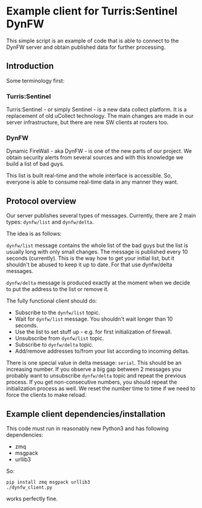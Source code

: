# Example client for Turris:Sentinel DynFW

This simple script is an example of code that is able to connect to the DynFW
server and obtain published data for further processing.

## Introduction

Some terminology first:

### Turris:Sentinel

Turris:Sentinel - or simply Sentinel - is a new data collect platform. It is a
replacement of old uCollect technology. The main changes are made in our server
infrastructure, but there are new SW clients at routers too.

### DynFW

Dynamic FireWall - aka DynFW - is one of the new parts of our project. We obtain
security alerts from several sources and with this knowledge we build a list of
bad guys.

This list is built real-time and the whole interface is accessible. So, everyone
is able to consume real-time data in any manner they want.

## Protocol overview

Our server publishes several types of messages. Currently, there are 2 main
types: `dynfw/list` and `dynfw/delta`.

The idea is as follows:

`dynfw/list` message contains the whole list of the bad guys but the list is
usually long with only small changes. The message is published every 10 seconds
(currently). This is the way how to get your initial list, but it shouldn't be
abused to keep it up to date. For that use dynfw/delta messages.

`dynfw/delta` message is produced exactly at the moment when we decide to put
the address to the list or remove it.

The fully functional client should do:

- Subscribe to the `dynfw/list` topic.
- Wait for `dynfw/list` message. You shouldn't wait longer than 10 seconds.
- Use the list to set stuff up - e.g. for first initialization of firewall.
- Unsubscribe from `dynfw/list` topic.
- Subscribe to `dynfw/delta` topic.
- Add/remove addresses to/from your list according to incoming deltas.

There is one special value in delta message: `serial`. This should be an
increasing number. If you observe a big gap between 2 messages you probably want
to unsubscribe `dynfw/delta` topic and repeat the previous process. If you get
non-consecutive numbers, you should repeat the initialization process as well.
We reset the number time to time if we need to force the clients to make reload.

## Example client dependencies/installation

This code must run in reasonably new Python3 and has following dependencies:

- zmq
- msgpack
- urllib3

So:

```
pip install zmq msgpack urllib3
./dynfw_client.py
```
works perfectly fine.
